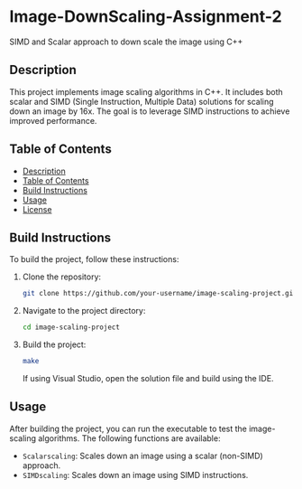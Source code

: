 # Image-DownScaling-Assignment-2
SIMD and Scalar approach to down scale the image using C++
## Description

This project implements image scaling algorithms in C++. It includes both scalar and SIMD (Single Instruction, Multiple Data) solutions for scaling down an image by 16x. The goal is to leverage SIMD instructions to achieve improved performance.

## Table of Contents

- [Description](#description)
- [Table of Contents](#table-of-contents)
- [Build Instructions](#build-instructions)
- [Usage](#usage)
- [License](#license)

## Build Instructions

To build the project, follow these instructions:

1. Clone the repository:

    ```bash
    git clone https://github.com/your-username/image-scaling-project.git
    ```

2. Navigate to the project directory:

    ```bash
    cd image-scaling-project
    ```

3. Build the project:

    ```bash
    make
    ```

    If using Visual Studio, open the solution file and build using the IDE.

## Usage

After building the project, you can run the executable to test the image-scaling algorithms. The following functions are available:

- `Scalarscaling`: Scales down an image using a scalar (non-SIMD) approach.
- `SIMDscaling`: Scales down an image using SIMD instructions.
